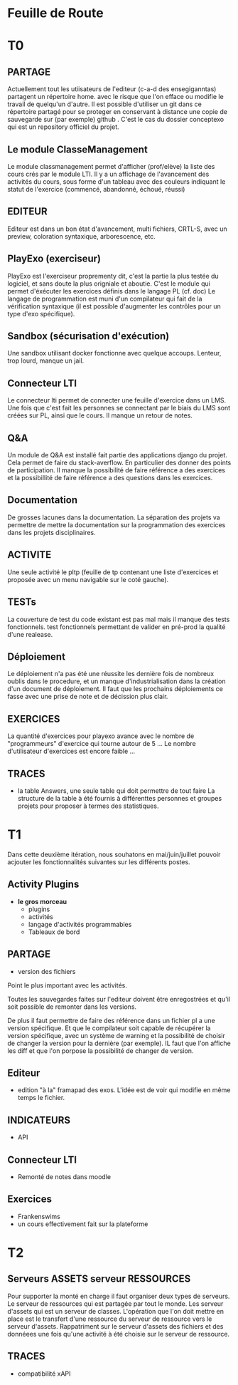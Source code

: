 



# Feuille de Route


# T0


## PARTAGE

Actuellement tout les utiisateurs de l'editeur (c-a-d des ensegiganntas) partagent un répertoire home.
avec le risque que l'on efface ou modifie le travail de quelqu'un d'autre.
Il est possible d'utiliser un git dans ce répertoire partagé pour se proteger en conservant à distance une copie de sauvegarde sur (par exemple) github .
C'est le cas du dossier conceptexo qui est un repository officiel du projet.



## Le module ClasseManagement 

Le module classmanagement permet d'afficher (prof/elève) la liste des cours crés par le module LTI.
Il y a un affichage de l'avancement des activités du cours, sous forme d'un tableau avec des couleurs indiquant le statut de l'exercice (commencé, abandonné, échoué, réussi)

## EDITEUR

Editeur est dans un bon état d'avancement, multi fichiers, CRTL-S, avec un preview, coloration syntaxique, arborescence, etc.


## PlayExo (exerciseur)

PlayExo est l'exerciseur proprementy dit, c'est la partie la plus testée du logiciel, et sans doute la plus origniale et aboutie. 
C'est le module qui permet d'éxécuter les exercices définis dans le langage PL (cf. doc)
Le langage de programmation est muni d'un compilateur qui fait de la vérification syntaxique (il est possible d'augmenter les contrôles pour un type d'exo spécifique).


## Sandbox (sécurisation d'exécution)

Une sandbox utilisant docker fonctionne avec quelque accoups. Lenteur, trop lourd, manque un jail.

## Connecteur LTI 

Le connecteur lti permet de connecter une feuille d'exercice dans un LMS. Une fois que c'est fait les personnes se connectant par le biais du LMS sont créées sur PL, ainsi que le cours.
Il manque un retour de notes.



## Q&A 

Un module de Q&A est installé fait partie des applications django du projet. Cela permet de faire du stack-averflow. En particulier des donner des points de participation.
Il manque la possibilité de faire référence a des exercices et la possibillité de faire référence a des questions dans les exercices.


## Documentation 
De grosses lacunes dans la documentation. La séparation des projets va permettre de mettre la documentation sur la programmation des exercices dans les projets disciplinaires.


## ACTIVITE  

Une seule activité le pltp (feuille de tp contenant une liste d'exercices et proposée avec un menu navigable sur le coté gauche).


## TESTs 

La couverture de test du code existant est pas mal mais il manque des tests fonctionnels. 
test fonctionnels permettant de valider en pré-prod la qualité d'une realease. 



## Déploiement 

Le déploiement n'a pas été une réussite les dernière fois de nombreux oublis dans le procedure, et un manque d'industrialisation dans la création d'un document de déploiement.
Il faut que les prochains déploiements ce fasse avec une prise de note et de décission plus clair. 




## EXERCICES 

La quantité d'exercices pour playexo avance avec le nombre de "programmeurs" d'exercice qui tourne autour de 5 ... 
Le nombre d'utilisateur d'exercices est encore faible ...


## TRACES

- la table Answers, une seule table qui doit permettre de tout faire
La structure de la table à été fournis à différenttes personnes et groupes projets pour proposer à termes des statistiques.




# T1

Dans cette deuxième itération, nous souhatons en mai/juin/juillet pouvoir acjouter les fonctionnalités suivantes sur les différents postes.



## Activity Plugins 

- **le gros morceau**  
    - plugins
    - activités
    - langage d'activités programmables
    - Tableaux de bord


## PARTAGE 
- version des fichiers 

Point le plus important avec les activités. 

Toutes les sauvegardes faites sur l'editeur doivent être enregostrées et qu'il soit possible de remonter dans les versions.

De plus il faut permettre de faire des référence dans un fichier pl a une version spécifique. 
Et que le compilateur soit capable de récupérer la version spécifique, avec un système de warning et la possibilité de choisir de changer la version pour la dernière (par exemple).
IL faut que l'on affiche les diff et que l'on porpose la possibilité de changer de version.



## Editeur 

- edition "à la" framapad des exos. L'idée est de voir qui modifie en même temps le fichier.



## INDICATEURS

- API 

## Connecteur LTI 

- Remonté de notes dans moodle 

## Exercices 

- Frankenswims 
- un cours effectivement fait sur la plateforme 



# T2

## Serveurs ASSETS serveur RESSOURCES 

Pour supporter la monté en charge il faut organiser deux types de serveurs.
Le serveur de ressources qui est partagée par tout le monde. 
Les serveur d'assets qui est un serveur de classes.
L'opération que l'on doit mettre en place est le transfert d'une ressource du serveur de ressource vers le serveur d'assets.
Rappatriment sur le serveur d'assets des fichiers et des donnéees une fois qu'une activité à été choisie sur le serveur de ressource.



## TRACES 

- compatibilité xAPI 
